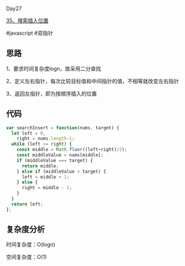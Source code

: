 Day27

[35、搜索插入位置](https://leetcode-cn.com/problems/search-insert-position/)

#javascript  #双指针

## 思路
1、要求时间复杂度logn，故采用二分查找

2、定义左右指针，每次比较目标值和中间指针的值，不相等就改变左右指针

3、返回左指针，即为按顺序插入的位置

## 代码
```javascript
var searchInsert = function(nums, target) {
  let left = 0,
    right = nums.length-1;
  while (left <= right) {
    const middle = Math.floor((left+right)/2);
    const middleValue = nums[middle];
    if (middleValue === target) {
      return middle;
    } else if (middleValue < target) {
      left = middle + 1;
    } else {
      right = middle - 1;
    }
  }
  return left;
};
```
## 复杂度分析
时间复杂度：O(logn)

空间复杂度：O(1)
